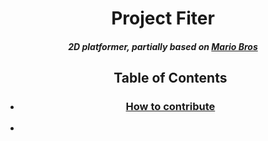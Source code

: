 <html>
  <header>
    <h1>Project Fiter</h1>
    <h5>2D platformer, partially based on <a href="https://en.wikipedia.org/wiki/Mario_Bros.">Mario Bros<a><br></h5>
    <ul><h2>Table of Contents</h2>
      <li><h3><a href="#/1">How to contribute</a></h3><li>
    </ul>
  </header>
  <body>
    <div id="/1"></div>
  </body>
</html>
  
